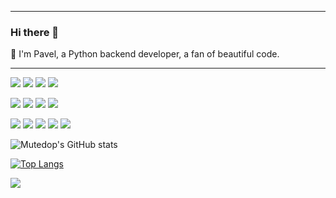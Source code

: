 <!-- ![Mutedop GitHub Banner](./illustrator/pavel_panchenko.png) -->

___
### Hi there 👋

💬 I'm Pavel, a Python backend developer, a fan of beautiful code.

___
![](https://img.shields.io/badge/Code-Python-informational?style=plastic&logo=python&logoColor=BE90F2&color=1A1B27)
![](https://img.shields.io/badge/Code-Django-informational?style=plastic&logo=django&logoColor=BE90F2&color=1A1B27)
![](https://img.shields.io/badge/Code-FastAPI-informational?style=plastic&logo=fastapi&logoColor=BE90F2&color=1A1B27)
![](https://img.shields.io/badge/Code-DRF-informational?style=plastic&logo=drf&logoColor=BE90F2&color=1A1B27)


![](https://img.shields.io/badge/DB-sql-informational?style=plastic&logo=sqlite&logoColor=BE90F2&color=1A1B27)
![](https://img.shields.io/badge/DB-MySQL-informational?style=plastic&logo=mysql&logoColor=BE90F2&color=1A1B27)
![](https://img.shields.io/badge/DB-PostgreSQL-informational?style=plastic&logo=postgresql&logoColor=BE90F2&color=1A1B27)
![](https://img.shields.io/badge/DB-SQLAlchemy-informational?style=plastic&logo=SQLAlchemy&logoColor=BE90F2&color=1A1B27)

![](https://img.shields.io/badge/Tools-GitHub-informational?style=plastic&logo=GitHub&logoColor=BE90F2&color=1A1B27)
![](https://img.shields.io/badge/Tools-Actions-informational?style=plastic&logo=github-actions&logoColor=BE90F2&color=1A1B27)
![](https://img.shields.io/badge/Tools-Docker-informational?style=plastic&logo=docker&logoColor=BE90F2&color=1A1B27)
![](https://img.shields.io/badge/Tools-NGINX-informational?style=plastic&logo=nginx&logoColor=BE90F2&color=1A1B27)
![](https://img.shields.io/badge/Tools-Postman-informational?style=plastic&logo=postman&logoColor=BE90F2&color=1A1B27)





![Mutedop's GitHub stats](https://github-readme-stats.vercel.app/api?username=mutedop&show_icons=true&theme=tokyonight)

[![Top Langs](https://github-readme-stats.vercel.app/api/top-langs/?username=mutedop&theme=tokyonight)](https://github.com/mutedop/github-readme-stats)

![](https://www.codewars.com/users/Mutedop/badges/large)
<!--
**Mutedop/mutedop** is a ✨ _special_ ✨ repository because its `README.md` (this file) appears on your GitHub profile.

Here are some ideas to get you started:

- 🔭 I’m currently working on ...
- 🌱 I’m currently learning ...
- 👯 I’m looking to collaborate on ...
- 🤔 I’m looking for help with ...
- 💬 Ask me about ...
- 📫 How to reach me: ...
- 😄 Pronouns: ...
- ⚡ Fun fact: ...
-->
